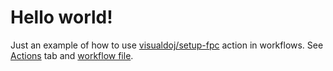 # Hello world!

Just an example of how to use [visualdoj/setup-fpc](https://github.com/visualdoj/setup-fpc) action in workflows. See [Actions](https://github.com/visualdoj/hello-fpc/actions) tab and [workflow file](.github/workflows/hello.yml).
